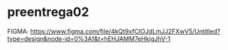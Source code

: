 # preentrega02

FIGMA:
https://www.figma.com/file/4kQt9xfCIOJdLmJJ2FXwV5/Untitled?type=design&node-id=0%3A1&t=hEHJAMM7eHkigJhV-1
